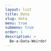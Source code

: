 ```yaml
---
layout: list
title: Data
slug: data
menu: true
submenu: true
order: 1
description: >
  Be-a-Data-Weirdo!
---
```

